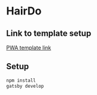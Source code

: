 # HairDo

## Link to template setup
[PWA template link](https://gist.github.com/SebastianUdden/7c094bcb59702f014baff9ea44e646e2)

## Setup
```bash
npm install
gatsby develop
```